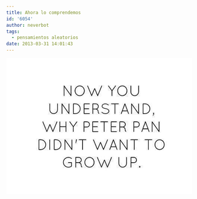 ```yaml
---
title: Ahora lo comprendemos
id: '6054'
author: neverbot
tags:
  - pensamientos aleatorios
date: 2013-03-31 14:01:43
---
```


![20130331-140213.jpg](./ahora-lo-comprendemos/20130331-140213.jpg)